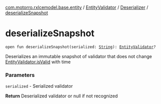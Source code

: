 [com.motorro.rxlcemodel.base.entity](../../index.md) / [EntityValidator](../index.md) / [Deserializer](index.md) / [deserializeSnapshot](./deserialize-snapshot.md)

# deserializeSnapshot

`open fun deserializeSnapshot(serialized: `[`String`](https://kotlinlang.org/api/latest/jvm/stdlib/kotlin/-string/index.html)`): `[`EntityValidator`](../index.md)`?`

Deserializes an immutable snapshot of validator that does not change [EntityValidator.isValid](../is-valid.md) with time

### Parameters

`serialized` - Serialized validator

**Return**
Deserialized validator or null if not recognized

